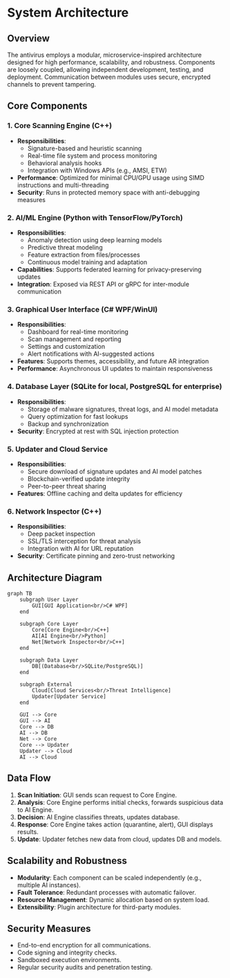 # System Architecture

## Overview
The antivirus employs a modular, microservice-inspired architecture designed for high performance, scalability, and robustness. Components are loosely coupled, allowing independent development, testing, and deployment. Communication between modules uses secure, encrypted channels to prevent tampering.

## Core Components

### 1. Core Scanning Engine (C++)
- **Responsibilities**:
  - Signature-based and heuristic scanning
  - Real-time file system and process monitoring
  - Behavioral analysis hooks
  - Integration with Windows APIs (e.g., AMSI, ETW)
- **Performance**: Optimized for minimal CPU/GPU usage using SIMD instructions and multi-threading
- **Security**: Runs in protected memory space with anti-debugging measures

### 2. AI/ML Engine (Python with TensorFlow/PyTorch)
- **Responsibilities**:
  - Anomaly detection using deep learning models
  - Predictive threat modeling
  - Feature extraction from files/processes
  - Continuous model training and adaptation
- **Capabilities**: Supports federated learning for privacy-preserving updates
- **Integration**: Exposed via REST API or gRPC for inter-module communication

### 3. Graphical User Interface (C# WPF/WinUI)
- **Responsibilities**:
  - Dashboard for real-time monitoring
  - Scan management and reporting
  - Settings and customization
  - Alert notifications with AI-suggested actions
- **Features**: Supports themes, accessibility, and future AR integration
- **Performance**: Asynchronous UI updates to maintain responsiveness

### 4. Database Layer (SQLite for local, PostgreSQL for enterprise)
- **Responsibilities**:
  - Storage of malware signatures, threat logs, and AI model metadata
  - Query optimization for fast lookups
  - Backup and synchronization
- **Security**: Encrypted at rest with SQL injection protection

### 5. Updater and Cloud Service
- **Responsibilities**:
  - Secure download of signature updates and AI model patches
  - Blockchain-verified update integrity
  - Peer-to-peer threat sharing
- **Features**: Offline caching and delta updates for efficiency

### 6. Network Inspector (C++)
- **Responsibilities**:
  - Deep packet inspection
  - SSL/TLS interception for threat analysis
  - Integration with AI for URL reputation
- **Security**: Certificate pinning and zero-trust networking

## Architecture Diagram

```mermaid
graph TB
    subgraph User Layer
        GUI[GUI Application<br/>C# WPF]
    end

    subgraph Core Layer
        Core[Core Engine<br/>C++]
        AI[AI Engine<br/>Python]
        Net[Network Inspector<br/>C++]
    end

    subgraph Data Layer
        DB[(Database<br/>SQLite/PostgreSQL)]
    end

    subgraph External
        Cloud[Cloud Services<br/>Threat Intelligence]
        Updater[Updater Service]
    end

    GUI --> Core
    GUI --> AI
    Core --> DB
    AI --> DB
    Net --> Core
    Core --> Updater
    Updater --> Cloud
    AI --> Cloud
```

## Data Flow
1. **Scan Initiation**: GUI sends scan request to Core Engine.
2. **Analysis**: Core Engine performs initial checks, forwards suspicious data to AI Engine.
3. **Decision**: AI Engine classifies threats, updates database.
4. **Response**: Core Engine takes action (quarantine, alert), GUI displays results.
5. **Update**: Updater fetches new data from cloud, updates DB and models.

## Scalability and Robustness
- **Modularity**: Each component can be scaled independently (e.g., multiple AI instances).
- **Fault Tolerance**: Redundant processes with automatic failover.
- **Resource Management**: Dynamic allocation based on system load.
- **Extensibility**: Plugin architecture for third-party modules.

## Security Measures
- End-to-end encryption for all communications.
- Code signing and integrity checks.
- Sandboxed execution environments.
- Regular security audits and penetration testing.